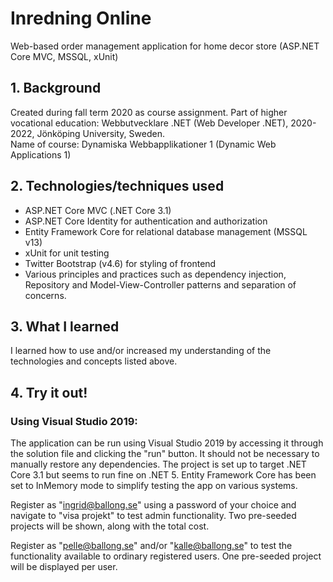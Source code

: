 # Inredning Online
Web-based order management application for home decor store (ASP.NET Core MVC, MSSQL, xUnit)

## 1. Background

Created during fall term 2020 as course assignment. Part of higher vocational education: Webbutvecklare .NET (Web Developer .NET), 2020-2022, Jönköping University, Sweden.  
Name of course: Dynamiska Webbapplikationer 1 (Dynamic Web Applications 1)

## 2. Technologies/techniques used

* ASP.NET Core MVC (.NET Core 3.1)
* ASP.NET Core Identity for authentication and authorization
* Entity Framework Core for relational database management (MSSQL v13)
* xUnit for unit testing
* Twitter Bootstrap (v4.6) for styling of frontend
* Various principles and practices such as dependency injection, Repository and Model-View-Controller patterns and separation of concerns.  

## 3. What I learned

I learned how to use and/or increased my understanding of the technologies and concepts listed above.

## 4. Try it out!

### Using Visual Studio 2019:

The application can be run using Visual Studio 2019 by accessing it through the solution file and clicking the "run" button.
It should not be necessary to manually restore any dependencies. 
The project is set up to target .NET Core 3.1 but seems to run fine on .NET 5.
Entity Framework Core has been set to InMemory mode to simplify testing the app on various systems.

Register as "ingrid@ballong.se" using a password of your choice and navigate to "visa projekt" to test admin functionality. Two
pre-seeded projects will be shown, along with the total cost.

Register as "pelle@ballong.se" and/or "kalle@ballong.se" to test the functionality available to ordinary registered users.
One pre-seeded project will be displayed per user. 
